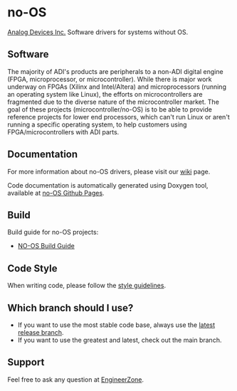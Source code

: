 # no-OS

[Analog Devices Inc.](http://www.analog.com/en/index.html) Software drivers for systems without OS.

## Software

The majority of ADI's products are peripherals to a non-ADI digital engine (FPGA, microprocessor, or microcontroller). While there is major work underway on FPGAs (Xilinx and Intel/Altera) and microprocessors (running an operating system like Linux), the efforts on microcontrollers are fragmented due to the diverse nature of the microcontroller market. The goal of these projects (microcontroller/no-OS) is to be able to provide reference projects for lower end processors, which can't run Linux or aren't running a specific operating system, to help customers using FPGA/microcontrollers with ADI parts.

## Documentation

For more information about no-OS drivers, please visit our [wiki](https://wiki.analog.com/resources/no-os) page.

Code documentation is automatically generated using Doxygen tool, available at [no-OS Github Pages](http://analogdevicesinc.github.io/no-OS/doxygen/).

## Build

Build guide for no-OS projects:

- [NO-OS Build Guide](https://wiki.analog.com/resources/no-os/build)

## Code Style

When writing code, please follow the [style guidelines](https://github.com/analogdevicesinc/no-OS/wiki/Code-Style-guidelines).

## Which branch should I use?

- If you want to use the most stable code base, always use the [latest release branch](https://github.com/analogdevicesinc/no-OS/branches/all?utf8=%E2%9C%93&query=201).
- If you want to use the greatest and latest, check out the main branch.

## Support

Feel free to ask any question at [EngineerZone](https://ez.analog.com/linux-device-drivers/microcontroller-no-os-drivers/f/q-a).